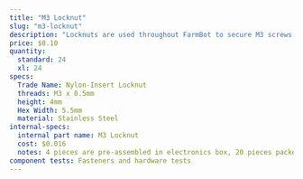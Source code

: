 ```yaml
---
title: "M3 Locknut"
slug: "m3-locknut"
description: "Locknuts are used throughout FarmBot to secure M3 screws in place. The nylon insert allows the locknut to resist loosening when subjected to vibration."
price: $0.10
quantity:
  standard: 24
  xl: 24
specs:
  Trade Name: Nylon-Insert Locknut
  threads: M3 x 0.5mm
  height: 4mm
  Hex Width: 5.5mm
  material: Stainless Steel
internal-specs:
  internal part name: M3 Locknut
  cost: $0.016
  notes: 4 pieces are pre-assembled in electronics box, 20 pieces packed in bag
component tests: Fasteners and hardware tests
---
```


